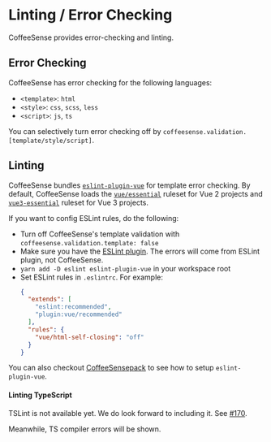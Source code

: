 # Linting / Error Checking

CoffeeSense provides error-checking and linting.

## Error Checking

CoffeeSense has error checking for the following languages:

- `<template>`: `html`
- `<style>`: `css`, `scss`, `less`
- `<script>`: `js`, `ts`

You can selectively turn error checking off by `coffeesense.validation.[template/style/script]`.

## Linting

CoffeeSense bundles [`eslint-plugin-vue`](https://eslint.vuejs.org) for template error checking. By default, CoffeeSense loads the [`vue/essential`](https://eslint.vuejs.org/rules/#priority-a-essential-error-prevention-for-vue-js-2-x) ruleset for Vue 2 projects and [`vue3-essential`](https://eslint.vuejs.org/rules/#priority-a-essential-error-prevention-for-vue-js-3-x) ruleset for Vue 3 projects.

If you want to config ESLint rules, do the following:

- Turn off CoffeeSense's template validation with `coffeesense.validation.template: false`
- Make sure you have the [ESLint plugin](https://marketplace.visualstudio.com/items?itemName=dbaeumer.vscode-eslint). The errors will come from ESLint plugin, not CoffeeSense.
- `yarn add -D eslint eslint-plugin-vue` in your workspace root
- Set ESLint rules in `.eslintrc`. For example:
  ```json
  {
    "extends": [
      "eslint:recommended",
      "plugin:vue/recommended"
    ],
    "rules": {
      "vue/html-self-closing": "off"
    }
  }
  ```

You can also checkout [CoffeeSensepack](https://github.com/octref/coffeesensepack) to see how to setup `eslint-plugin-vue`.

#### Linting TypeScript

TSLint is not available yet. We do look forward to including it. See [#170](https://github.com/phil294/coffeesense/issues/170).

Meanwhile, TS compiler errors will be shown.
